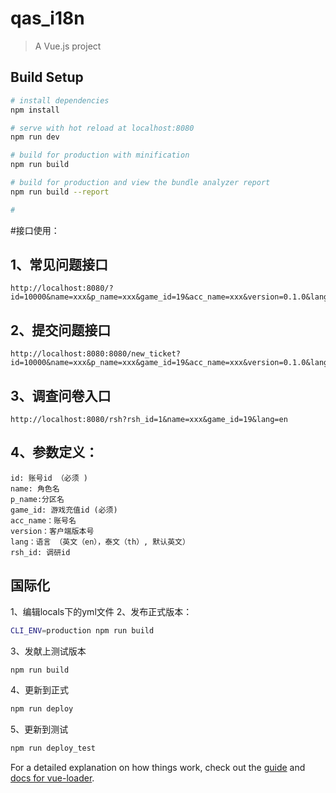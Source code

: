 # qas_i18n

> A Vue.js project

## Build Setup

``` bash
# install dependencies
npm install

# serve with hot reload at localhost:8080
npm run dev

# build for production with minification
npm run build

# build for production and view the bundle analyzer report
npm run build --report

#
```

#接口使用：

## 1、常见问题接口

```
http://localhost:8080/?id=10000&name=xxx&p_name=xxx&game_id=19&acc_name=xxx&version=0.1.0&lang=en 
```
## 2、提交问题接口

```
http://localhost:8080:8080/new_ticket?id=10000&name=xxx&p_name=xxx&game_id=19&acc_name=xxx&version=0.1.0&lang=en 
```
## 3、调查问卷入口

```
http://localhost:8080/rsh?rsh_id=1&name=xxx&game_id=19&lang=en 
```
## 4、参数定义：

```
id: 账号id （必须 )
name: 角色名  
p_name:分区名
game_id: 游戏充值id (必须)
acc_name：账号名
version：客户端版本号
lang：语言 （英文（en），泰文（th）, 默认英文） 
rsh_id: 调研id
```

## 国际化

1、编辑locals下的yml文件
2、发布正式版本：
``` bash
CLI_ENV=production npm run build
```
3、发献上测试版本
``` bash
npm run build
```
4、更新到正式
``` bash
npm run deploy
```
5、更新到测试
``` bash
npm run deploy_test
```




For a detailed explanation on how things work, check out the [guide](http://vuejs-templates.github.io/webpack/) and [docs for vue-loader](http://vuejs.github.io/vue-loader).
